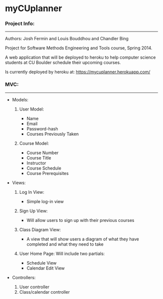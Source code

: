 # myCUplanner

### Project Info:
------
Authors: Josh Fermin and Louis Bouddhou and Chandler Bing


Project for Software Methods Engineering and Tools course, Spring 2014.

A web application that will be deployed to heroku to help computer science students at CU Boulder schedule their upcoming courses.

Is currently deployed by heroku at: https://mycuplanner.herokuapp.com/

### MVC:
------
* Models: 

	1. User Model:
		* Name
		* Email
		* Password-hash
		* Courses Previously Taken

	2. Course Model:
		* Course Number
		* Course Title
		* Instructor
		* Course Schedule
		* Course Prerequisites


* Views:
	1. Log In View:
		* Simple log-in view

	2. Sign Up View:
		* Will allow users to sign up with their previous courses

	3. Class Diagram View:
		* A view that will show users a diagram of what they have completed and what they need to take

	4. User Home Page: Will include two partials:
		* Schedule View
		* Calendar Edit View

* Controllers:
	1. User controller
	2. Class/calendar controller


